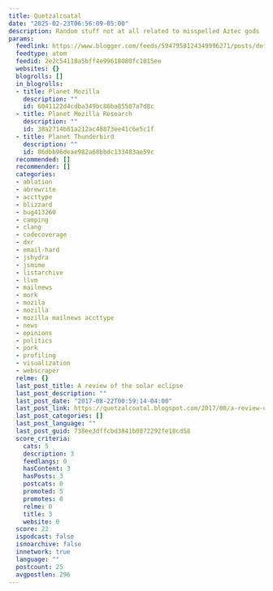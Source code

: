 ```yaml
---
title: Quetzalcoatal
date: "2025-02-23T06:56:09-05:00"
description: Random stuff not at all related to misspelled Aztec gods
params:
  feedlink: https://www.blogger.com/feeds/5947958124349996271/posts/default
  feedtype: atom
  feedid: 2e2c54118a5bff4e99618080fc1015ee
  websites: {}
  blogrolls: []
  in_blogrolls:
  - title: Planet Mozilla
    description: ""
    id: 6041122d4cdba349bc86ba85507a7d8c
  - title: Planet Mozilla Research
    description: ""
    id: 38a2714b81a212ac48873ee41c6e5c1f
  - title: Planet Thunderbird
    description: ""
    id: 86dbb96deae982a68bbdc133483ae59c
  recommended: []
  recommender: []
  categories:
  - ablation
  - abrewrite
  - accttype
  - blizzard
  - bug413260
  - camping
  - clang
  - codecoverage
  - dxr
  - email-hard
  - jshydra
  - jsmime
  - listarchive
  - llvm
  - mailnews
  - mork
  - mozila
  - mozilla
  - mozilla mailnews accttype
  - news
  - opinions
  - politics
  - pork
  - profiling
  - visualization
  - webscraper
  relme: {}
  last_post_title: A review of the solar eclipse
  last_post_description: ""
  last_post_date: "2017-08-22T00:59:14-04:00"
  last_post_link: https://quetzalcoatal.blogspot.com/2017/08/a-review-of-solar-eclipse.html
  last_post_categories: []
  last_post_language: ""
  last_post_guid: 738ee3dffcbd3841b0872292fe18cd58
  score_criteria:
    cats: 5
    description: 3
    feedlangs: 0
    hasContent: 3
    hasPosts: 3
    postcats: 0
    promoted: 5
    promotes: 0
    relme: 0
    title: 3
    website: 0
  score: 22
  ispodcast: false
  isnoarchive: false
  innetwork: true
  language: ""
  postcount: 25
  avgpostlen: 296
---
```

